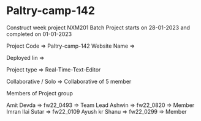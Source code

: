 # Paltry-camp-142

Construct week project NXM201 Batch Project starts on 28-01-2023 and completed on 01-01-2023

Project Code => Paltry-camp-142
Website Name => 

Deployed lin => 

Project type => Real-Time-Text-Editor

Collaborative / Solo => Collaborative of 5 member

Members of Project group

Amit Devda          => fw22_0493 => Team Lead
Ashwin              => fw22_0820 => Member
Imran Ilai Sutar    => fw22_0109
Ayush kr Shanu      => fw22_0299 => Member

